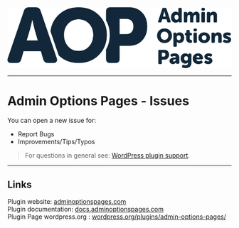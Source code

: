 
<!-- [![Logo Admin Options Pages][img logo]][link home] -->

<div align="center">
  <img src="https://github.com/poolghost/adminoptionspages-issues/blob/master/assets/aop-logo.svg">
</div>

<!--
[![downloads](https://img.shields.io/wordpress/plugin/dt/:admin-options-pages.svg?&color=blue)][link plugin wp.org] -->

___

# Admin Options Pages - Issues



You can open a new issue for:
* Report Bugs
* Improvements/Tips/Typos

> For questions in general see: [WordPress plugin support][link plugin support].

___

## Links

Plugin website: [adminoptionspages.com][link home]\
Plugin documentation: [docs.adminoptionspages.com][link docs]\
Plugin Page wordpress.org : [wordpress.org/plugins/admin-options-pages/][link plugin wp.org]






[link home]: https://adminoptionspages.com
[link docs]: https://docs.adminoptionspages.com
[link plugin support]: https://wordpress.org/support/plugin/admin-options-pages/
[link plugin wp.org]: https://wordpress.org/plugins/admin-options-pages/
[img logo]: ./assets/aop-logo.svg